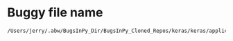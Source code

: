 # Buggy file name

```text
/Users/jerry/.abw/BugsInPy_Dir/BugsInPy_Cloned_Repos/keras/keras/applications/imagenet_utils.py
```
